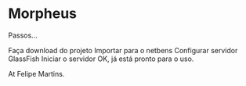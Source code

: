 # Morpheus

Passos...

Faça download do projeto
Importar para o netbens
Configurar servidor GlassFish
Iniciar o servidor
OK, já está pronto para o uso. 

At Felipe Martins.
